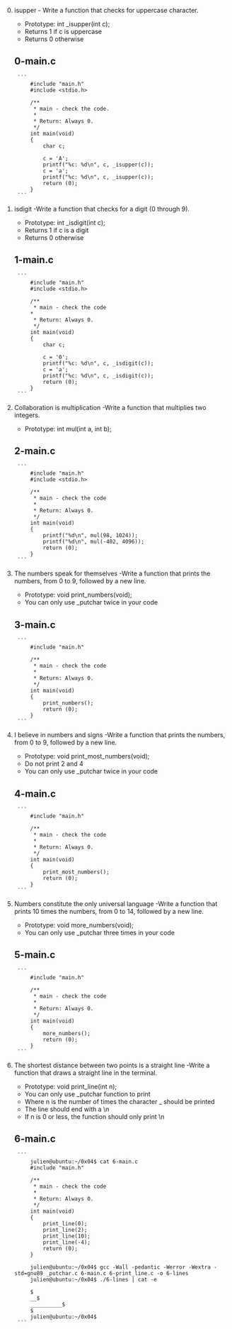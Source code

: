 0. isupper - Write a function that checks for uppercase character.
	* Prototype: int _isupper(int c);
	* Returns 1 if c is uppercase
	* Returns 0 otherwise
	## 0-main.c
		
		```
			#include "main.h"
			#include <stdio.h>

			/**
			 * main - check the code.
			 *
			 * Return: Always 0.
			 */
			int main(void)
			{
			    char c;

			    c = 'A';
			    printf("%c: %d\n", c, _isupper(c));
			    c = 'a';
			    printf("%c: %d\n", c, _isupper(c));
			    return (0);
			}
		```

1. isdigit -Write a function that checks for a digit (0 through 9).
	* Prototype: int _isdigit(int c);
	* Returns 1 if c is a digit
	* Returns 0 otherwise
	## 1-main.c

		```
			#include "main.h"
			#include <stdio.h>

			/**
			 * main - check the code
 			*
			 * Return: Always 0.
			 */
			int main(void)
			{
			    char c;

			    c = '0';
			    printf("%c: %d\n", c, _isdigit(c));
			    c = 'a';
			    printf("%c: %d\n", c, _isdigit(c));
			    return (0);
			}
		```

2. Collaboration is multiplication -Write a function that multiplies two integers.
	* Prototype: int mul(int a, int b);
	## 2-main.c
		```
			#include "main.h"
			#include <stdio.h>

			/**
			 * main - check the code
			 *
			 * Return: Always 0.
			 */
			int main(void)
			{
			    printf("%d\n", mul(98, 1024));
			    printf("%d\n", mul(-402, 4096));
			    return (0);
			}
		```

3. The numbers speak for themselves -Write a function that prints the numbers, from 0 to 9, followed by a new line.
	* Prototype: void print_numbers(void);
	* You can only use _putchar twice in your code
	
	## 3-main.c
		```
			#include "main.h"

			/**
			 * main - check the code
			 *
			 * Return: Always 0.
			 */
			int main(void)
			{
			    print_numbers();
			    return (0);
			}
		```

4. I believe in numbers and signs -Write a function that prints the numbers, from 0 to 9, followed by a new line.
	* Prototype: void print_most_numbers(void);
	* Do not print 2 and 4
	* You can only use _putchar twice in your code
	
	## 4-main.c
		```
			#include "main.h"

			/**
			 * main - check the code
			 *
			 * Return: Always 0.
			 */
			int main(void)
			{
			    print_most_numbers();
			    return (0);
			}
		```

5. Numbers constitute the only universal language -Write a function that prints 10 times the numbers, from 0 to 14, followed by a new line.
	* Prototype: void more_numbers(void);
	* You can only use _putchar three times in your code
	
	## 5-main.c
		```
			#include "main.h"

			/**
			 * main - check the code
			 *
			 * Return: Always 0.
			 */
			int main(void)
			{
			    more_numbers();
			    return (0);
			}
		```

6. The shortest distance between two points is a straight line -Write a function that draws a straight line in the terminal.
	* Prototype: void print_line(int n);
	* You can only use _putchar function to print
	* Where n is the number of times the character _ should be printed
	* The line should end with a \n
	* If n is 0 or less, the function should only print \n

	## 6-main.c

		```
			julien@ubuntu:~/0x04$ cat 6-main.c
			#include "main.h"

			/**
			 * main - check the code
			 *
			 * Return: Always 0.
			 */
			int main(void)
			{
			    print_line(0);
			    print_line(2);
			    print_line(10);
			    print_line(-4);
			    return (0);
			}

			julien@ubuntu:~/0x04$ gcc -Wall -pedantic -Werror -Wextra -std=gnu89 _putchar.c 6-main.c 6-print_line.c -o 6-lines
			julien@ubuntu:~/0x04$ ./6-lines | cat -e

			$
			__$
			__________$
			$
			julien@ubuntu:~/0x04$ 
		```
